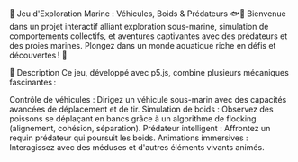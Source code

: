 🌊 Jeu d'Exploration Marine : Véhicules, Boids & Prédateurs 🐟🦈
Bienvenue dans un projet interactif alliant exploration sous-marine, simulation de comportements collectifs, et aventures captivantes avec des prédateurs et des proies marines. Plongez dans un monde aquatique riche en défis et découvertes ! 🌟

📖 Description
Ce jeu, développé avec p5.js, combine plusieurs mécaniques fascinantes :

Contrôle de véhicules : Dirigez un véhicule sous-marin avec des capacités avancées de déplacement et de tir.
Simulation de boids : Observez des poissons se déplaçant en bancs grâce à un algorithme de flocking (alignement, cohésion, séparation).
Prédateur intelligent : Affrontez un requin prédateur qui poursuit les boids.
Animations immersives : Interagissez avec des méduses et d'autres éléments vivants animés.
